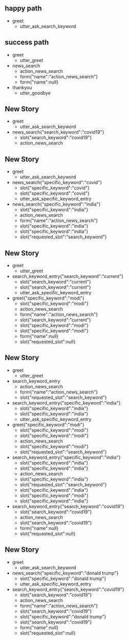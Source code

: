 ## happy path
* greet
  - utter_ask_search_keyword

## success path
* greet
    - utter_greet
* news_search
    - action_news_search
    - form{"name":"action_news_search"}
    - form{"name":null}
* thankyou
    - utter_goodbye

## New Story

* greet
    - utter_ask_search_keyword
* news_search{"search_keyword":"covid19"}
    - slot{"search_keyword":"covid19"}
    - action_news_search

## New Story

* greet
    - utter_ask_search_keyword
* news_search{"specific_keyword":"covid"}
    - slot{"specific_keyword":"covid"}
    - slot{"specific_keyword":"covid"}
    - utter_ask_specific_keyword_entry
* news_search{"specific_keyword":"india"}
    - slot{"specific_keyword":"india"}
    - action_news_search
    - form{"name":"action_news_search"}
    - slot{"specific_keyword":"india"}
    - slot{"specific_keyword":"india"}
    - slot{"requested_slot":"search_keyword"}

## New Story

* greet
    - utter_greet
* search_keyword_entry{"search_keyword":"current"}
    - slot{"search_keyword":"current"}
    - slot{"search_keyword":"current"}
    - utter_ask_specific_keyword_entry
* greet{"specific_keyword":"modi"}
    - slot{"specific_keyword":"modi"}
    - action_news_search
    - form{"name":"action_news_search"}
    - slot{"search_keyword":"current"}
    - slot{"specific_keyword":"modi"}
    - slot{"specific_keyword":"modi"}
    - form{"name":null}
    - slot{"requested_slot":null}

## New Story

* greet
    - utter_greet
* search_keyword_entry
    - action_news_search
    - form{"name":"action_news_search"}
    - slot{"requested_slot":"search_keyword"}
* search_keyword_entry{"specific_keyword":"india"}
    - slot{"specific_keyword":"india"}
    - slot{"specific_keyword":"india"}
    - utter_ask_specific_keyword_entry
* greet{"specific_keyword":"modi"}
    - slot{"specific_keyword":"modi"}
    - slot{"specific_keyword":"modi"}
    - action_news_search
    - slot{"specific_keyword":"modi"}
    - slot{"requested_slot":"search_keyword"}
* search_keyword_entry{"specific_keyword":"india"}
    - slot{"specific_keyword":"india"}
    - slot{"specific_keyword":"india"}
    - action_news_search
    - slot{"specific_keyword":"india"}
    - slot{"requested_slot":"search_keyword"}
    - slot{"specific_keyword":"india"}
    - slot{"specific_keyword":"modi"}
    - slot{"specific_keyword":"india"}
* search_keyword_entry{"search_keyword":"covid19"}
    - slot{"search_keyword":"covid19"}
    - action_news_search
    - slot{"search_keyword":"covid19"}
    - form{"name":null}
    - slot{"requested_slot":null}

## New Story

* greet
    - utter_ask_search_keyword
* news_search{"specific_keyword":"donald trump"}
    - slot{"specific_keyword":"donald trump"}
    - utter_ask_specific_keyword_entry
* search_keyword_entry{"search_keyword":"covid19"}
    - slot{"search_keyword":"covid19"}
    - action_news_search
    - form{"name":"action_news_search"}
    - slot{"search_keyword":"covid19"}
    - slot{"specific_keyword":"donald trump"}
    - slot{"search_keyword":"covid19"}
    - form{"name":null}
    - slot{"requested_slot":null}
